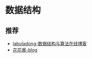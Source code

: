 # 数据结构

## 推荐

- [labuladong-数据结构与算法在线博客](https://labuladong.gitbook.io/algo/)
- [花花酱-blog](https://zxi.mytechroad.com/blog/)